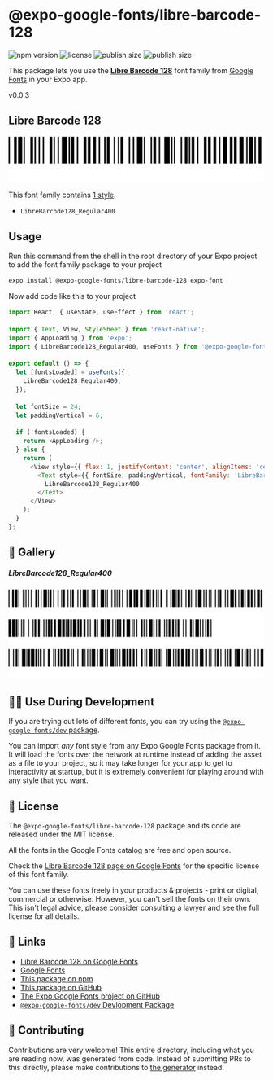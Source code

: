 # @expo-google-fonts/libre-barcode-128

![npm version](https://flat.badgen.net/npm/v/@expo-google-fonts/libre-barcode-128)
![license](https://flat.badgen.net/github/license/expo/google-fonts)
![publish size](https://flat.badgen.net/packagephobia/install/@expo-google-fonts/libre-barcode-128)
![publish size](https://flat.badgen.net/packagephobia/publish/@expo-google-fonts/libre-barcode-128)

This package lets you use the [**Libre Barcode 128**](https://fonts.google.com/specimen/Libre+Barcode+128) font family from [Google Fonts](https://fonts.google.com/) in your Expo app.

v0.0.3

## Libre Barcode 128

![Libre Barcode 128](./font-family.png)

This font family contains [1 style](#-gallery).

- `LibreBarcode128_Regular400`

## Usage

Run this command from the shell in the root directory of your Expo project to add the font family package to your project
```sh
expo install @expo-google-fonts/libre-barcode-128 expo-font
```

Now add code like this to your project
```js
import React, { useState, useEffect } from 'react';

import { Text, View, StyleSheet } from 'react-native';
import { AppLoading } from 'expo';
import { LibreBarcode128_Regular400, useFonts } from '@expo-google-fonts/libre-barcode-128';

export default () => {
  let [fontsLoaded] = useFonts({
    LibreBarcode128_Regular400,
  });

  let fontSize = 24;
  let paddingVertical = 6;

  if (!fontsLoaded) {
    return <AppLoading />;
  } else {
    return (
      <View style={{ flex: 1, justifyContent: 'center', alignItems: 'center' }}>
        <Text style={{ fontSize, paddingVertical, fontFamily: 'LibreBarcode128_Regular400' }}>
          LibreBarcode128_Regular400
        </Text>
      </View>
    );
  }
};

```

## 🔡 Gallery

##### LibreBarcode128_Regular400
![LibreBarcode128_Regular400](./a60bde92bb99e259f050c9d55ccd67ee6844aacf2e4af2b0e58f75109406ae95.ttf.png)


## 👩‍💻 Use During Development

If you are trying out lots of different fonts, you can try using the [`@expo-google-fonts/dev` package](https://github.com/expo/google-fonts/tree/master/font-packages/dev#readme).

You can import *any* font style from any Expo Google Fonts package from it. It will load the fonts
over the network at runtime instead of adding the asset as a file to your project, so it may take longer
for your app to get to interactivity at startup, but it is extremely convenient
for playing around with any style that you want.

## 📖 License

The `@expo-google-fonts/libre-barcode-128` package and its code are released under the MIT license.

All the fonts in the Google Fonts catalog are free and open source.

Check the [Libre Barcode 128 page on Google Fonts](https://fonts.google.com/specimen/Libre+Barcode+128) for the specific license of this font family.

You can use these fonts freely in your products & projects - print or digital, commercial or otherwise. However, you can't sell the fonts on their own. This isn't legal advice, please consider consulting a lawyer and see the full license for all details.

## 🔗 Links

- [Libre Barcode 128 on Google Fonts](https://fonts.google.com/specimen/Libre+Barcode+128)
- [Google Fonts](https://fonts.google.com/)
- [This package on npm](https://www.npmjs.com/package/@expo-google-fonts/libre-barcode-128)
- [This package on GitHub](https://github.com/expo/google-fonts/tree/master/font-packages/libre-barcode-128)
- [The Expo Google Fonts project on GitHub](https://github.com/expo/google-fonts)
- [`@expo-google-fonts/dev` Devlopment Package](https://github.com/expo/google-fonts/tree/master/font-packages/dev)


## 🤝 Contributing

Contributions are very welcome! This entire directory, including what you are reading now, was generated from code. Instead of submitting PRs to this directly, please make contributions to [the generator](https://github.com/expo/google-fonts/tree/master/packages/generator) instead.
